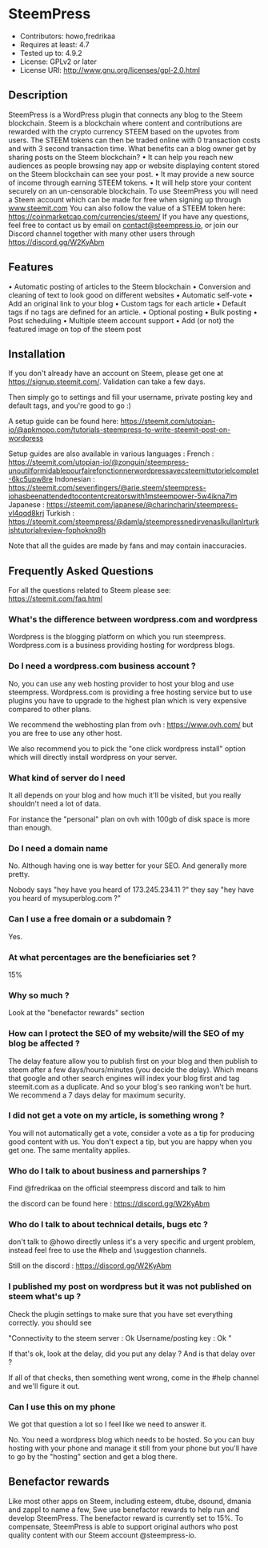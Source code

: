 
# SteemPress
- Contributors: howo,fredrikaa
- Requires at least: 4.7
- Tested up to: 4.9.2
- License: GPLv2 or later
- License URI: http://www.gnu.org/licenses/gpl-2.0.html

## Description

SteemPress is a WordPress plugin that connects any blog to the Steem blockchain.
Steem is a blockchain where content and contributions are rewarded with the crypto currency STEEM based on the upvotes from users. The STEEM tokens can then be traded online with 0 transaction costs and with 3 second transaction time.
What benefits can a blog owner get by sharing posts on the Steem blockchain?
    • It can help you reach new audiences as people browsing nay app or website displaying content stored on the Steem blockchain can see your post.
    • It may provide a new source of income through earning STEEM tokens.
    • It will help store your content securely on an un-censorable blockchain.
To use SteemPress you will need a Steem account which can be made for free when signing up through www.steemit.com
You can also follow the value of a STEEM token here: https://coinmarketcap.com/currencies/steem/
If you have any questions, feel free to contact us by email on contact@steempress.io, or join our Discord channel together with many other users through https://discord.gg/W2KyAbm


## Features

• Automatic posting of articles to the Steem blockchain
• Conversion and cleaning of text to look good on different websites
• Automatic self-vote
• Add an original link to your blog
• Custom tags for each article
• Default tags if no tags are defined for an article.
• Optional posting
• Bulk posting
• Post scheduling
• Multiple steem account support
• Add (or not) the featured image on top of the steem post


## Installation

If you don't already have an account on Steem, please get one at https://signup.steemit.com/. Validation can take a few days.

Then simply go to settings and fill your username, private posting key and default tags, and you're good to go :)

A setup guide can be found here:
https://steemit.com/utopian-io/@apkmopo.com/tutorials-steempress-to-write-steemit-post-on-wordpress

Setup guides are also available in various languages :
French :
https://steemit.com/utopian-io/@zonguin/steempress-unoutilformidablepourfairefonctionnerwordpressavecsteemittutorielcomplet-6kc5upw8re
Indonesian :
https://steemit.com/sevenfingers/@arie.steem/steempress-iohasbeenattendedtocontentcreatorswith1msteempower-5w4ikna7lm
Japanese :
https://steemit.com/japanese/@charincharin/steempress-vl4qqd8krj
Turkish :
https://steemit.com/steempress/@damla/steempressnedirvenaslkullanlrturkishtutorialreview-fophokno8h

Note that all the guides are made by fans and may contain inaccuracies.

## Frequently Asked Questions

For all the questions related to Steem please see:
https://steemit.com/faq.html

### What's the difference between wordpress.com and wordpress

Wordpress is the blogging platform on which you run steempress.
Wordpress.com is a business providing hosting for wordpress blogs.

### Do I need a wordpress.com business account ? 

No, you can use any web hosting provider to host your blog and use steempress. 
Wordpress.com is providing a free hosting service but to use plugins you have to upgrade to the highest plan which is
very expensive compared to other plans. 

We recommend the webhosting plan from ovh : https://www.ovh.com/ but you are free to use any other host.

We also recommend you to pick the "one click wordpress install" option which will directly install wordpress on your
server.

### What kind of server do I need

It all depends on your blog and how much it'll be visited, but you really shouldn't need a lot of data.

For instance the "personal" plan on ovh with 100gb of disk space is more than enough. 


### Do I need a domain name 

No. Although having one is way better for your SEO. And generally more pretty.

Nobody says "hey have you heard of 173.245.234.11 ?" they say "hey have you heard of mysuperblog.com ?"

### Can I use a free domain or a subdomain ? 

Yes.

### At what percentages are the beneficiaries set  ? 

15% 

### Why so much ? 

Look at the "benefactor rewards" section 

### How can I protect the SEO of my website/will the SEO of my blog be affected ?

The delay feature allow you to publish first on your blog and then publish to steem after a few days/hours/minutes (you decide the delay). Which means that google and other search engines will index your blog first and tag steemit.com as a duplicate. And so your blog's seo ranking won't be hurt.
We recommend a 7 days delay for maximum security.


### I did not get a vote on my article, is something wrong ?  

You will not automatically get a vote, consider a vote as a tip for producing good content with us. You don't expect 
a tip, but you are happy when you get one. The same mentality applies. 

### Who do I talk to about business and parnerships ? 

Find @fredrikaa on the official steempress discord and talk to him 

the discord can be found here : https://discord.gg/W2KyAbm

### Who do I talk to about technical details, bugs etc ? 

don't talk to @howo directly unless it's a very specific and urgent problem, instead feel free to use the
\#help and \suggestion channels. 

Still on the discord : https://discord.gg/W2KyAbm 

### I published my post on wordpress but it was not published on steem what's up ? 

Check the plugin settings to make sure that you have set everything correctly. you should see 

"Connectivity to the steem server : Ok 
Username/posting key : Ok 
"

If that's ok, look at the delay, did you put any delay ? And is that delay over ? 

If all of that checks, then something went wrong, come in the #help channel and we'll figure it out.

### Can I use this on my phone 

We got that question a lot so I feel like we need to answer it. 

No. You need a wordpress blog which needs to be hosted. So you can buy hosting with your phone and manage it 
still from your phone but you'll have to go by the "hosting" section and get a blog there.


## Benefactor rewards

Like most other apps on Steem, including esteem, dtube, dsound, dmania and zappl to name a few, Swe use benefactor rewards to help run and develop SteemPress. The benefactor reward is currently set to 15%. To compensate, SteemPress is able to support original authors who post quality content with our Steem account @steempress-io.
